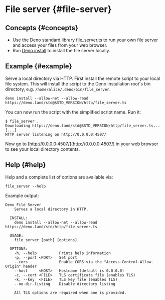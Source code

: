 # File server {#file-server}

## Concepts {#concepts}

- Use the Deno standard library
  [file_server.ts](https://deno.land/std@$STD_VERSION/http/file_server.ts) to
  run your own file server and access your files from your web browser.
- Run [Deno install](../tools/script_installer.md) to install the file server
  locally.

## Example {#example}

Serve a local directory via HTTP. First install the remote script to your local
file system. This will install the script to the Deno installation root's bin
directory, e.g. `/home/alice/.deno/bin/file_server`.

```shell
deno install --allow-net --allow-read https://deno.land/std@$STD_VERSION/http/file_server.ts
```

You can now run the script with the simplified script name. Run it:

```shell
$ file_server .
Downloading https://deno.land/std@$STD_VERSION/http/file_server.ts...
[...]
HTTP server listening on http://0.0.0.0:4507/
```

Now go to [http://0.0.0.0:4507/](http://0.0.0.0:4507/) in your web browser to
see your local directory contents.

## Help {#help}

Help and a complete list of options are available via:

```shell
file_server --help
```

Example output:

```
Deno File Server
    Serves a local directory in HTTP.

  INSTALL:
    deno install --allow-net --allow-read https://deno.land/std/http/file_server.ts

  USAGE:
    file_server [path] [options]

  OPTIONS:
    -h, --help          Prints help information
    -p, --port <PORT>   Set port
    --cors              Enable CORS via the "Access-Control-Allow-Origin" header
    --host     <HOST>   Hostname (default is 0.0.0.0)
    -c, --cert <FILE>   TLS certificate file (enables TLS)
    -k, --key  <FILE>   TLS key file (enables TLS)
    --no-dir-listing    Disable directory listing

    All TLS options are required when one is provided.
```
